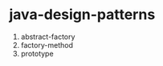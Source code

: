 # java-design-patterns


<ol>
  <li>abstract-factory</li>
  <li>factory-method</li>
  <li>prototype</li>
</ol>
